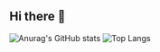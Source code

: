 ## Hi there 👋

![Anurag's GitHub stats](https://github-readme-stats.vercel.app/api?username=DanielChuaaa&show_icons=true&theme=radical)
![Top Langs](https://github-readme-stats.vercel.app/api/top-langs/?username=anuraghazra&layout=compact)
